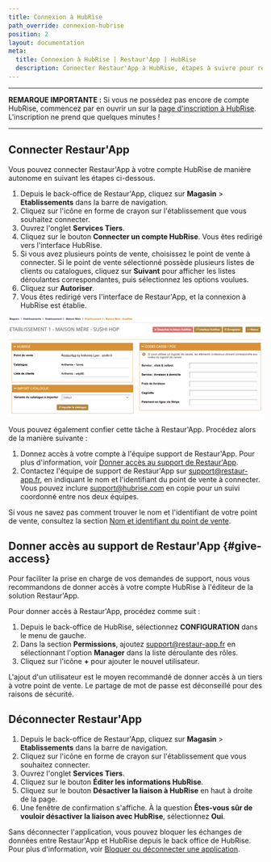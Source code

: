 ```yaml
---
title: Connexion à HubRise
path_override: connexion-hubrise
position: 2
layout: documentation
meta:
  title: Connexion à HubRise | Restaur'App | HubRise
  description: Connecter Restaur'App à HubRise, étapes à suivre pour recevoir vos commandes Restaur'App dans votre logiciel de caisse.
---
```


---

**REMARQUE IMPORTANTE :** Si vous ne possédez pas encore de compte HubRise, commencez par en ouvrir un sur la [page d'inscription à HubRise](https://manager.hubrise.com/signup). L'inscription ne prend que quelques minutes !

---

## Connecter Restaur'App

Vous pouvez connecter Restaur'App à votre compte HubRise de manière autonome en suivant les étapes ci-dessous.

1. Depuis le back-office de Restaur'App, cliquez sur **Magasin** > **Etablissements** dans la barre de navigation.
1. Cliquez sur l'icône en forme de crayon sur l'établissement que vous souhaitez connecter.
1. Ouvrez l'onglet **Services Tiers**.
1. Cliquez sur le bouton **Connecter un compte HubRise**. Vous êtes redirigé vers l'interface HubRise.
1. Si vous avez plusieurs points de vente, choisissez le point de vente à connecter. Si le point de vente sélectionné possède plusieurs listes de clients ou catalogues, cliquez sur **Suivant** pour afficher les listes déroulantes correspondantes, puis sélectionnez les options voulues.
1. Cliquez sur **Autoriser**.
1. Vous êtes redirigé vers l'interface de Restaur'App, et la connexion à HubRise est établie.

![Connecter Restaur'App à HubRise](./images/001-2x-restaur-app-services-type.png)

Vous pouvez également confier cette tâche à Restaur'App. Procédez alors de la manière suivante :

1. Donnez accès à votre compte à l'équipe support de Restaur'App. Pour plus d'information, voir [Donner accès au support de Restaur'App](#give-access).
1. Contactez l'équipe de support de Restaur'App sur support@restaur-app.fr, en indiquant le nom et l'identifiant du point de vente à connecter. Vous pouvez inclure support@hubrise.com en copie pour un suivi coordonné entre nos deux équipes.

Si vous ne savez pas comment trouver le nom et l'identifiant de votre point de vente, consultez la section [Nom et identifiant du point de vente](/docs/locations#location-name-and-id).

## Donner accès au support de Restaur'App {#give-access}

Pour faciliter la prise en charge de vos demandes de support, nous vous recommandons de donner accès à votre compte HubRise à l'éditeur de la solution Restaur'App.

Pour donner accès à Restaur'App, procédez comme suit :

1. Depuis le back-office de HubRise, sélectionnez **CONFIGURATION** dans le menu de gauche.
1. Dans la section **Permissions**, ajoutez support@restaur-app.fr en sélectionnant l'option **Manager** dans la liste déroulante des rôles.
1. Cliquez sur l'icône **+** pour ajouter le nouvel utilisateur.

L'ajout d'un utilisateur est le moyen recommandé de donner accès à un tiers à votre point de vente. Le partage de mot de passe est déconseillé pour des raisons de sécurité.

## Déconnecter Restaur'App

1. Depuis le back-office de Restaur'App, cliquez sur **Magasin** > **Etablissements** dans la barre de navigation.
1. Cliquez sur l'icône en forme de crayon sur l'établissement que vous souhaitez connecter.
1. Ouvrez l'onglet **Services Tiers**.
1. Cliquez sur le bouton **Éditer les informations HubRise**.
1. Cliquez sur le bouton **Désactiver la liaison à HubRise** en haut à droite de la page.
1. Une fenêtre de confirmation s'affiche. À la question **Êtes-vous sûr de vouloir désactiver la liaison avec HubRise**, sélectionnez **Oui**.

Sans déconnecter l'application, vous pouvez bloquer les échanges de données entre Restaur'App et HubRise depuis le back office de HubRise. Pour plus d'information, voir [Bloquer ou déconnecter une application](/docs/connections#block-or-disconnect).
